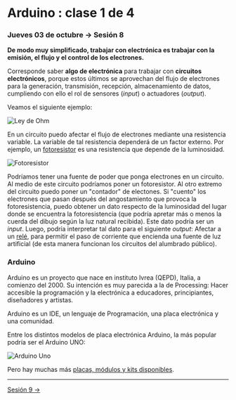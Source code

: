 # Arduino : clase 1 de 4

### Jueves 03 de octubre → Sesión 8

**De modo muy simplificado, trabajar con electrónica es trabajar con la emisión, el flujo y el control de los electrones.**

Corresponde saber **algo de electrónica** para trabajar con **circuitos electrónicos**, porque estos últimos se aprovechan del flujo de electrones para la generación, transmisión, recepción, almacenamiento de datos, cumpliendo con ello el rol de sensores (*input*) o actuadores (*output*).

Veamos el siguiente ejemplo:

![Ley de Ohm](https://www.build-electronic-circuits.com/wp-content/uploads/2014/09/Ohms-law-cartoon-cropped.jpg)

En un circuito puedo afectar el flujo de electrones mediante una resistencia variable. La variable de tal resistencia dependerá de un factor externo. Por ejemplo, un [fotoresistor](https://es.wikipedia.org/wiki/Fotorresistor) es una resistencia que depende de la luminosidad.

![Fotoresistor](http://e-ducativa.catedu.es/44700165/aula/archivos/repositorio/1000/1106/html/20070822klpingtcn_247iessco.jpg)

Podríamos tener una fuente de poder que ponga electrones en un circuito. Al medio de este circuito podríamos poner un fotoresistor. Al otro extremo del circuito puedo poner un "contador" de electones. Si "cuento" los electrones que pasan después del angostamiento que provoca la fotoresistencia, puedo obtener un dato respecto de la luminosidad del lugar donde se encuentra la fotoresistencia (que podría apretar más o menos la cuerda del dibujo según la luz natural recibida). Este dato podría ser un *input*. Luego, podría interpretar tal dato para el siguiente *output*: Afectar a un [relé](https://es.wikipedia.org/wiki/Rel%C3%A9), para permitir el paso de corriente que encienda una fuente de luz artificial (de esta manera funcionan los circuitos del alumbrado público).

### Arduino

Arduino es un proyecto que nace en instituto Ivrea (QEPD), Italia, a comienzo del 2000. Su intención es muy parecida a la de Processing: Hacer accesible la programación y la electrónica a educadores, principiantes, diseñadores y artistas.

Arduino es un IDE, un lenguaje de Programación, una placa electrónica y una comunidad. 

Entre los distintos modelos de placa electrónica Arduino, la más popular podría ser el Arduino UNO:

![Arduino Uno](https://www.prometec.net/wp-content/uploads/2015/01/Arduino-UNO-frontal.jpg)

Pero hay muchas más [placas, módulos y kits disponibles](https://store.arduino.cc/usa/arduino/boards-modules). 

-----------

[Sesión 9 →](https://github.com/profesorfaco/AUD5V0010-2019-2/tree/gh-pages/sesion-09)
